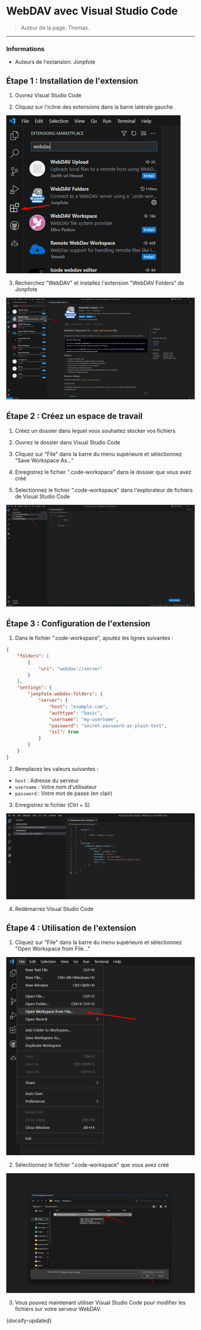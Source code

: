 # WebDAV avec Visual Studio Code

> Auteur de la page: Thomas.

---

### Informations

* Auteurs de l'extansion: Jonpfote

## Étape 1 : Installation de l'extension

1. Ouvrez Visual Studio Code

2. Cliquez sur l'icône des extensions dans la barre latérale gauche

![step_1_2](../../../_media/tutorials/webdav_vscode/step_1_2.png)

3. Recherchez "WebDAV" et installez l'extension "WebDAV Folders" de Jonpfote

![step_1_3](../../../_media/tutorials/webdav_vscode/step_1_3.png)

## Étape 2 : Créez un espace de travail

1. Créez un dossier dans lequel vous souhaitez stocker vos fichiers

2. Ouvrez le dossier dans Visual Studio Code

3. Cliquez sur "File" dans la barre du menu supérieure et sélectionnez "Save Workspace As..."

4. Enregistrez le fichier ".code-workspace" dans le dossier que vous avez créé

5. Selectionnez le fichier ".code-workspace" dans l'explorateur de fichiers de Visual Studio Code

![step_2_5](../../../_media/tutorials/webdav_vscode/step_2_5.png)


## Étape 3 : Configuration de l'extension

1. Dans le fichier ".code-workspace", ajoutez les lignes suivantes :

```json
{
	"folders": [
        {
            "uri": "webdav://server"
        }
    ],
    "settings": {
        "jonpfote.webdav-folders": {
            "server": {
                "host": "example.com",
				"authtype": "basic",
				"username": "my-username",
				"password": "secret-password-as-plain-text",
				"ssl": true
            }
        }
    }
}
```

2. Remplacez les valeurs suivantes :

* `host` : Adresse du serveur
* `username` : Votre nom d'utilisateur
* `password` : Votre mot de passe (en clair)

3. Enregistrez le fichier (Ctrl + S)

![step_3_3](../../../_media/tutorials/webdav_vscode/step_3_3.png)

4. Redémarrez Visual Studio Code


## Étape 4 : Utilisation de l'extension

1. Cliquez sur "File" dans la barre du menu supérieure et sélectionnez "Open Workspace from File..."

![step_4_1](../../../_media/tutorials/webdav_vscode/step_4_1.png)

2. Sélectionnez le fichier ".code-workspace" que vous avez créé

![step_4_2](../../../_media/tutorials/webdav_vscode/step_4_2.png)


3. Vous pouvez maintenant utiliser Visual Studio Code pour modifier les fichiers sur votre serveur WebDAV.


{docsify-updated}